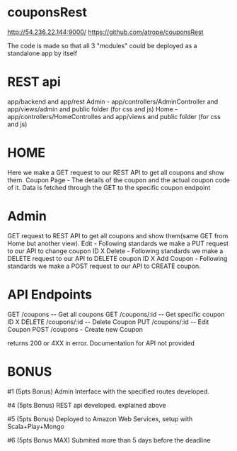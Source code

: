 # couponsRest
http://54.236.22.144:9000/
https://github.com/atrope/couponsRest

The code is made so that all 3 "modules" could be deployed as a standalone app by itself

# REST api
app/backend and app/rest
Admin - app/controllers/AdminController and app/views/admin and public folder (for css and js)
Home  - app/controllers/HomeControlles and app/views and public folder (for css and js)


# HOME
Here we make a GET request to our REST API to get all coupons and show them.
Coupon Page - The details of the coupon and the actual coupon code of it. Data is fetched through the GET to the specific coupon endpoint


# Admin
GET request to REST API to get all coupons and show them(same GET from Home but another view).
Edit - Following standards we make a PUT request to our API to change coupon ID X
Delete - Following standards we make a DELETE request to our API to DELETE coupon ID X
Add Coupon - Following standards we make a POST request to our API to CREATE coupon.


# API Endpoints
GET     /coupons -- Get all coupons
GET     /coupons/:id -- Get specific coupon ID X
DELETE  /coupons/:id -- Delete Coupon
PUT     /coupons/:id -- Edit Coupon
POST    /coupons - Create new Coupon

returns 200 or 4XX in error. Documentation for API not provided



# BONUS

#1 (5pts Bonus)
Admin Interface with the specified routes developed.

#4 (5pts Bonus)
REST api developed. explained above

#5 (5pts Bonus)
Deployed to Amazon Web Services, setup with Scala+Play+Mongo

#6 (5pts Bonus MAX)
Submited more than 5 days before the deadline

